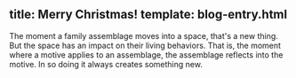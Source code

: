 title: Merry Christmas!
template: blog-entry.html
---
The moment a family assemblage moves into a space, that's a new thing.
But the space has an impact on their living behaviors. That is,
the moment where a motive applies to an assemblage, the assemblage reflects
into the motive. In so doing it always creates something new.
